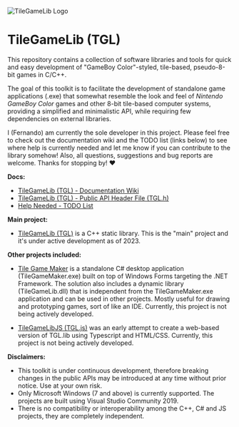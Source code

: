 ![TileGameLib Logo](https://github.com/FernandoAiresCastello/TileGameToolkit/blob/master/Images/github-banner-1.png?raw=true)

# TileGameLib (TGL)
This repository contains a collection of software libraries and tools for quick and easy development of "GameBoy Color"-styled, tile-based, pseudo-8-bit games in C/C++.

The goal of this toolkit is to facilitate the development of standalone game applications (.exe) that somewhat resemble the look and feel of *Nintendo GameBoy Color* games and other 8-bit tile-based computer systems, providing a simplified and minimalistic API, while requiring few dependencies on external libraries.

I (Fernando) am currently the sole developer in this project. Please feel free to check out the documentation wiki and the TODO list (links below) to see where help is currently needed and let me know if you can contribute to the library somehow! Also, all questions, suggestions and bug reports are welcome. Thanks for stopping by! ❤️

**Docs:**

- [TileGameLib (TGL) - Documentation Wiki](https://fernandoairescastello.neocities.org/proj/tgl/tgl_index)
- [TileGameLib (TGL) - Public API Header File (TGL.h)](https://github.com/FernandoAiresCastello/TileGameToolkit/blob/master/TileGameLibC/TGL/TGL.h)
- [Help Needed - TODO List](https://github.com/FernandoAiresCastello/TileGameLib/blob/master/TODO.md)

**Main project:**

- [TileGameLib (TGL)](https://github.com/FernandoAiresCastello/TileGameToolkit/tree/master/TileGameLibC) is a C++ static library. This is the "main" project and it's under active development as of 2023.

**Other projects included:**

- [Tile Game Maker](https://github.com/FernandoAiresCastello/TileGameToolkit/tree/master/TileGameLibCS) is a standalone C# desktop application (TileGameMaker.exe) built on top of Windows Forms targeting the .NET Framework. The solution also includes a dynamic library (TileGameLib.dll) that is independent from the TileGameMaker.exe application and can be used in other projects. Mostly useful for drawing and prototyping games, sort of like an IDE. Currently, this project is not being actively developed.

- [TileGameLibJS (TGL.js)](https://github.com/FernandoAiresCastello/TileGameToolkit/tree/master/TileGameLibJS) was an early attempt to create a web-based version of TGL.lib using Typescript and HTML/CSS. Currently, this project is not being actively developed.

**Disclaimers:**

- This toolkit is under continuous development, therefore breaking changes in the public APIs may be introduced at any time without prior notice. Use at your own risk.
- Only Microsoft Windows (7 and above) is currently supported. The projects are built using Visual Studio Community 2019. 
- There is no compatibility or interoperability among the C++, C# and JS projects, they are completely independent.
